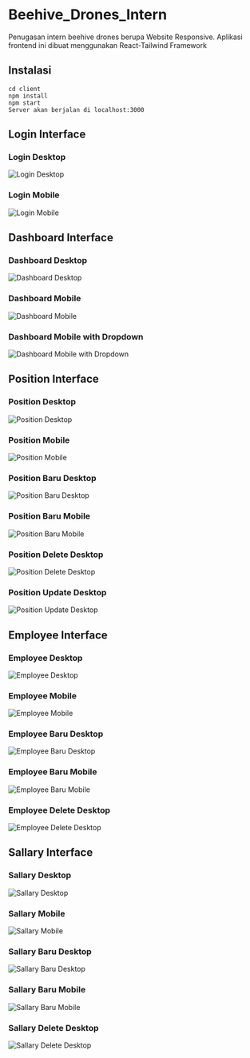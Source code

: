 # Beehive_Drones_Intern
Penugasan intern beehive drones berupa Website Responsive.
Aplikasi frontend ini dibuat menggunakan React-Tailwind Framework

## Instalasi
```
cd client
npm install
npm start
Server akan berjalan di localhost:3000
```

## Login Interface
### Login Desktop
![Login Desktop](Docs/Login_Desktop.PNG)
### Login Mobile
![Login Mobile](Docs/Login_Mobile.PNG)

## Dashboard Interface
### Dashboard Desktop
![Dashboard Desktop](Docs/Dashboard_Desktop.PNG)
### Dashboard Mobile
![Dashboard Mobile](Docs/Dashboard_Mobile.PNG)
### Dashboard Mobile with Dropdown
![Dashboard Mobile with Dropdown](Docs/Dashboard_with_Dropdown.PNG)

## Position Interface
### Position Desktop
![Position Desktop](Docs/Position_Desktop.PNG)
### Position Mobile
![Position Mobile](Docs/Position_Mobile.PNG)
### Position Baru Desktop
![Position Baru Desktop](Docs/Posisi_Baru_Desktop.PNG)
### Position Baru Mobile
![Position Baru Mobile ](Docs/Posisi_Baru_Mobile.PNG)
### Position Delete Desktop
![Position Delete Desktop](Docs/Posisi_Delete_Desktop.PNG)
### Position Update Desktop
![Position Update Desktop](Docs/Posisi_Update_Desktop.PNG)

## Employee Interface
### Employee Desktop
![Employee Desktop](Docs/Employee_Desktop.PNG)
### Employee Mobile
![Employee Mobile](Docs/Employee_Mobile.PNG)
### Employee Baru Desktop
![Employee Baru Desktop](Docs/Employee_Baru_Desktop.PNG)
### Employee Baru Mobile
![Employee Baru Mobile](Docs/Employee_Baru_Mobile.PNG)
### Employee Delete Desktop
![Employee Delete Desktop](Docs/Employee_Delete_Desktop.PNG)

## Sallary Interface
### Sallary Desktop
![Sallary Desktop](Docs/Sallary_Desktop.PNG)
### Sallary Mobile
![Sallary Mobile](Docs/Sallary_Mobile.PNG)
### Sallary Baru Desktop
![Sallary Baru Desktop](Docs/Sallary_Baru_Desktop.PNG)
### Sallary Baru Mobile
![Sallary Baru Mobile](Docs/Sallary_Baru_Mobile.PNG)
### Sallary Delete Desktop
![Sallary Delete Desktop](Docs/Sallary_Delete_Desktop.PNG)
